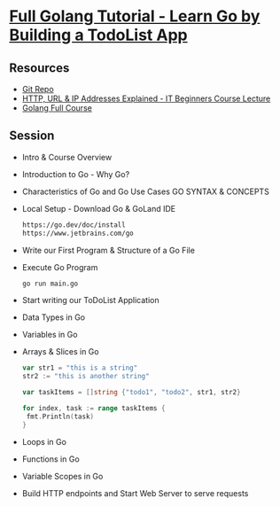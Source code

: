 # [Full Golang Tutorial - Learn Go by Building a TodoList App](https://www.youtube.com/watch?v=XCZWyN9ZbEQ)
 
## Resources
-  [Git Repo](https://gitlab.com/twn-youtube/golang-crash-course)
-  [HTTP, URL & IP Addresses Explained - IT Beginners Course Lecture](https://techworld-with-nana.teachable.com/courses/it-beginners-course/lectures/44206531)
-  [Golang Full Course](https://youtu.be/yyUHQIec83I)


## Session

- Intro & Course Overview
- Introduction to Go - Why Go?
- Characteristics of Go and Go Use Cases GO SYNTAX & CONCEPTS
- Local Setup - Download Go & GoLand IDE
  ```sh
  https://go.dev/doc/install
  https://www.jetbrains.com/go
  ```

  
- Write our First Program & Structure of a Go File
- Execute Go Program
  ```sh
  go run main.go
  ```

- Start writing our ToDoList Application
- Data Types in Go
- Variables in Go
- Arrays & Slices in Go
  ```go
  var str1 = "this is a string"
  str2 := "this is another string"
  
  var taskItems = []string {"todo1", "todo2", str1, str2}

  for index, task := range taskItems {
   fmt.Println(task)
  }
  ```
- Loops in Go
- Functions in Go 
- Variable Scopes in Go 
- Build HTTP endpoints and Start Web Server to serve requests
